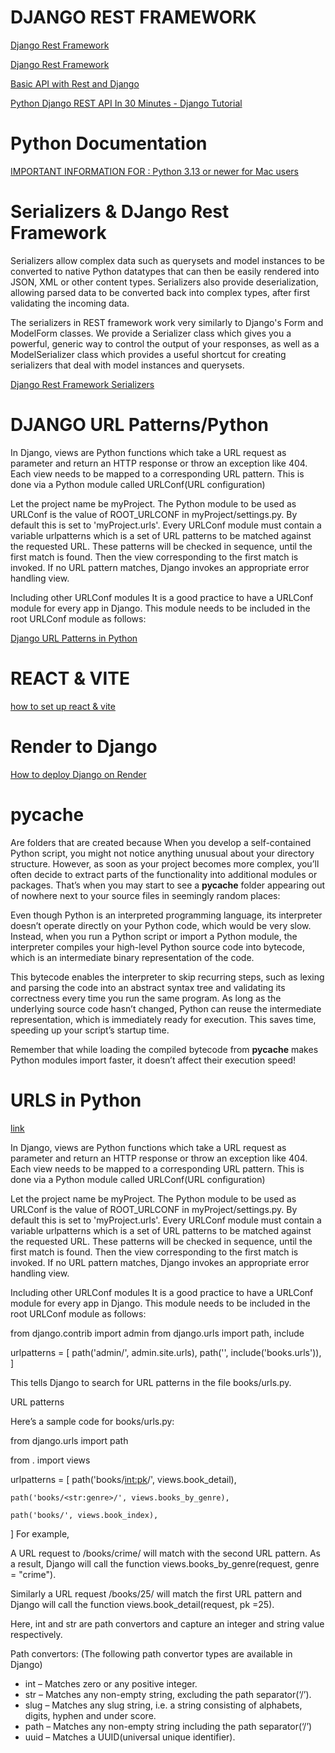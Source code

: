 # DJANGO REST FRAMEWORK

[Django Rest Framework](https://www.geeksforgeeks.org/django-rest-framework-installation/)

[Django Rest Framework](https://www.django-rest-framework.org/tutorial/quickstart/)

[Basic API with Rest and Django](https://www.geeksforgeeks.org/how-to-create-a-basic-api-using-django-rest-framework/)

[Python Django REST API In 30 Minutes - Django Tutorial](https://www.youtube.com/watch?v=NoLF7Dlu5mc)

# Python Documentation

[IMPORTANT INFORMATION FOR : Python 3.13 or newer for Mac users](https://docs.brew.sh/Homebrew-and-Python)

# Serializers & DJango Rest Framework


Serializers allow complex data such as querysets and model instances to be converted to native Python datatypes that can then be easily rendered into JSON, XML or other content types. Serializers also provide deserialization, allowing parsed data to be converted back into complex types, after first validating the incoming data.

The serializers in REST framework work very similarly to Django's Form and ModelForm classes. We provide a Serializer class which gives you a powerful, generic way to control the output of your responses, as well as a ModelSerializer class which provides a useful shortcut for creating serializers that deal with model instances and querysets.

[Django Rest Framework Serializers](https://www.django-rest-framework.org/api-guide/serializers/)

# DJANGO URL Patterns/Python

In Django, views are Python functions which take a URL request as parameter and return an HTTP response or throw an exception like 404. Each view needs to be mapped to a corresponding URL pattern. This is done via a Python module called URLConf(URL configuration)

Let the project name be myProject. The Python module to be used as URLConf is the value of ROOT_URLCONF in myProject/settings.py. By default this is set to 'myProject.urls'. Every URLConf module must contain a variable urlpatterns which is a set of URL patterns to be matched against the requested URL. These patterns will be checked in sequence, until the first match is found. Then the view corresponding to the first match is invoked. If no URL pattern matches, Django invokes an appropriate error handling view.

Including other URLConf modules
It is a good practice to have a URLConf module for every app in Django. This module needs to be included in the root URLConf module as follows:

[Django URL Patterns in Python](https://www.geeksforgeeks.org/django-url-patterns-python/)


# REACT & VITE

[how to set up react & vite](https://dev.to/mcbarna/setup-react-with-vite-on-vscode-a-step-by-step-tutorial-591g)



# Render to Django


[How to deploy Django on Render](https://www.youtube.com/watch?v=FJBTwa0R_5g)


# __pycache__ 

Are folders that are created because When you develop a self-contained Python script, you might not notice anything unusual about your directory structure. However, as soon as your project becomes more complex, you’ll often decide to extract parts of the functionality into additional modules or packages. That’s when you may start to see a __pycache__ folder appearing out of nowhere next to your source files in seemingly random places:

Even though Python is an interpreted programming language, its interpreter doesn’t operate directly on your Python code, which would be very slow. Instead, when you run a Python script or import a Python module, the interpreter compiles your high-level Python source code into bytecode, which is an intermediate binary representation of the code.

This bytecode enables the interpreter to skip recurring steps, such as lexing and parsing the code into an abstract syntax tree and validating its correctness every time you run the same program. As long as the underlying source code hasn’t changed, Python can reuse the intermediate representation, which is immediately ready for execution. This saves time, speeding up your script’s startup time.

Remember that while loading the compiled bytecode from __pycache__ makes Python modules import faster, it doesn’t affect their execution speed!

# URLS in Python

[link](https://www.geeksforgeeks.org/django-url-patterns-python/)

In Django, views are Python functions which take a URL request as parameter and return an HTTP response or throw an exception like 404. Each view needs to be mapped to a corresponding URL pattern. This is done via a Python module called URLConf(URL configuration)

Let the project name be myProject. The Python module to be used as URLConf is the value of ROOT_URLCONF in myProject/settings.py. By default this is set to 'myProject.urls'. Every URLConf module must contain a variable urlpatterns which is a set of URL patterns to be matched against the requested URL. These patterns will be checked in sequence, until the first match is found. Then the view corresponding to the first match is invoked. If no URL pattern matches, Django invokes an appropriate error handling view.

Including other URLConf modules
It is a good practice to have a URLConf module for every app in Django. This module needs to be included in the root URLConf module as follows:

from django.contrib import admin 
from django.urls import path, include 
  
urlpatterns = [ 
    path('admin/', admin.site.urls), 
    path('', include('books.urls')), 
] 

This tells Django to search for URL patterns in the file books/urls.py.

URL patterns

Here’s a sample code for books/urls.py:

from django.urls import path 

from . import views 
  
urlpatterns = [ 
    path('books/<int:pk>/', views.book_detail), 

    path('books/<str:genre>/', views.books_by_genre), 
    
    path('books/', views.book_index),  
] 
For example,

A URL request to /books/crime/ will match with the second URL pattern. As a result, Django will call the function views.books_by_genre(request, genre = "crime").

Similarly a URL request /books/25/ will match the first URL pattern and Django will call the function views.book_detail(request, pk =25).

Here, int and str are path convertors and capture an integer and string value respectively.

Path convertors:
(The following path convertor types are available in Django)
- int – Matches zero or any positive integer.
- str – Matches any non-empty string, excluding the path separator(‘/’).
- slug – Matches any slug string, i.e. a string consisting of alphabets, digits, hyphen and under score.
- path – Matches any non-empty string including the path separator(‘/’)
- uuid – Matches a UUID(universal unique identifier).

